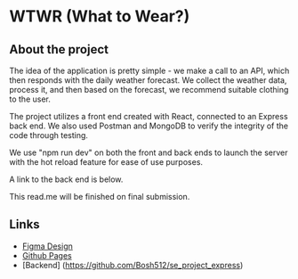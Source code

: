# WTWR (What to Wear?)

## About the project

The idea of the application is pretty simple - we make a call to an API, which then responds with the daily weather forecast. We collect the weather data, process it, and then based on the forecast, we recommend suitable clothing to the user.

The project utilizes a front end created with React, connected to an Express back end. We also used Postman and MongoDB to verify the integrity of the code through testing.

We use "npm run dev" on both the front and back ends to launch the server with the hot reload feature for ease of use purposes.

A link to the back end is below.

This read.me will be finished on final submission.

## Links

- [Figma Design](https://www.figma.com/file/DTojSwldenF9UPKQZd6RRb/Sprint-10%3A-WTWR)
- [Github Pages](https://Bosh512.github.io/se_project_react/)
- [Backend] (https://github.com/Bosh512/se_project_express)
